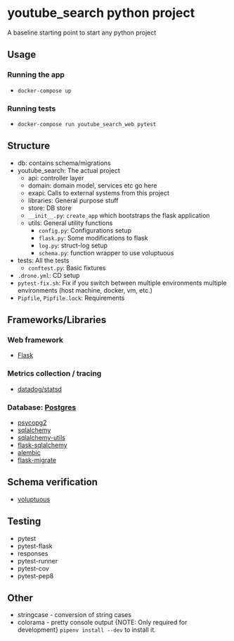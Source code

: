 # youtube_search python project

A baseline starting point to start any python project

## Usage

### Running the app

- `docker-compose up`

### Running tests

- `docker-compose run youtube_search_web pytest`

## Structure
- db: contains schema/migrations
- youtube_search: The actual project
    - api: controller layer
    - domain: domain model, services etc go here
    - exapi: Calls to external systems from this project
    - libraries: General purpose stuff
    - store: DB store
    - `__init__.py`: `create_app` which bootstraps the flask application
    - utils: General utility functions
        - `config.py`: Configurations setup
        - `flask.py`: Some modifications to flask
        - `log.py`: struct-log setup
        - `schema.py`: function wrapper to use voluptuous
- tests: All the tests
    - `conftest.py`: Basic fixtures
- `.drone.yml`: CD setup
- `pytest-fix.sh`: Fix if you switch between multiple environments multiple environments (host machine, docker, vm, etc.)
- `Pipfile`, `Pipfile.lock`: Requirements


## Frameworks/Libraries

### Web framework
- [Flask](http://flask.pocoo.org/)

### Metrics collection / tracing
- [datadog/statsd](https://github.com/DataDog/datadogpy)

### Database: [Postgres](https://www.postgresql.org/)
- [psycopg2](http://initd.org/psycopg/docs/)
- [sqlalchemy](https://www.sqlalchemy.org/)
- [sqlalchemy-utils](https://github.com/kvesteri/sqlalchemy-utils)
- [flask-sqlalchemy](http://flask-sqlalchemy.pocoo.org/2.3/)
- [alembic](http://alembic.zzzcomputing.com/en/latest/)
- [flask-migrate](https://flask-migrate.readthedocs.io/en/latest/)

## Schema verification
- [voluptuous](https://github.com/alecthomas/voluptuous)

## Testing
- pytest
- pytest-flask
- responses
- pytest-runner
- pytest-cov
- pytest-pep8

## Other
- stringcase - conversion of string cases
- colorama - pretty console output {NOTE: Only required for development}
  `pipenv install --dev` to install it.

